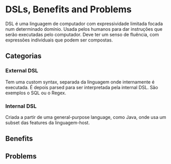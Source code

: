 # DSLs, Benefits and Problems

DSL é uma linguagem de computador com expressividade limitada focada num determinado domínio. Usada pelos humanos para dar instruções que serão executadas pelo computador. Deve ter um senso de fluência, com expressões individuais que podem ser compostas. 

## Categorias

### External DSL

Tem uma custom syntax, separada da linguagem onde internamente é executada. É depois parsed para ser interpretada pela internal DSL. São exemplos o SQL ou o Regex.

### Internal DSL

Criada a partir de uma general-purpose language, como Java, onde usa um subset das features da linguagem-host.

## Benefits



## Problems

